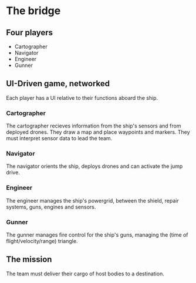 The bridge
==========


## Four players

+ Cartographer
+ Navigator
+ Engineer
+ Gunner



## UI-Driven game, networked

Each player has a UI relative to their functions aboard the ship.


### Cartographer

The cartographer recieves information from the ship's sensors and from deployed drones.
They draw a map and place waypoints and markers.
They must interpret sensor data to lead the team.


### Navigator

The navigator orients the ship, deploys drones and can activate the jump drive.


### Engineer

The engineer manages the ship's powergrid, between the shield, repair systems, guns, engines and sensors.


### Gunner

The gunner manages fire control for the ship's guns, managing the (time of flight/velocity/range) triangle.



## The mission

The team must deliver their cargo of host bodies to a destination.